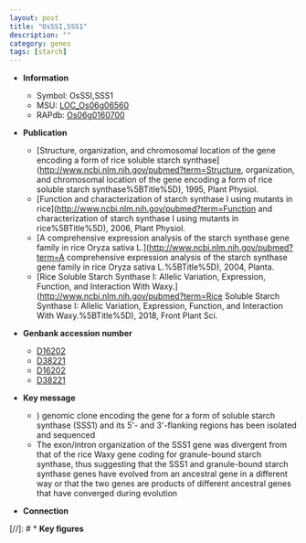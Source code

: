 ```yaml
---
layout: post
title: "OsSSI,SSS1"
description: ""
category: genes
tags: [starch]
---
```


* **Information**  
    + Symbol: OsSSI,SSS1  
    + MSU: [LOC_Os06g06560](http://rice.uga.edu/cgi-bin/ORF_infopage.cgi?orf=LOC_Os06g06560)  
    + RAPdb: [Os06g0160700](https://rapdb.dna.affrc.go.jp/locus/?name=Os06g0160700)  

* **Publication**  
    + [Structure, organization, and chromosomal location of the gene encoding a form of rice soluble starch synthase](http://www.ncbi.nlm.nih.gov/pubmed?term=Structure, organization, and chromosomal location of the gene encoding a form of rice soluble starch synthase%5BTitle%5D), 1995, Plant Physiol.
    + [Function and characterization of starch synthase I using mutants in rice](http://www.ncbi.nlm.nih.gov/pubmed?term=Function and characterization of starch synthase I using mutants in rice%5BTitle%5D), 2006, Plant Physiol.
    + [A comprehensive expression analysis of the starch synthase gene family in rice Oryza sativa L.](http://www.ncbi.nlm.nih.gov/pubmed?term=A comprehensive expression analysis of the starch synthase gene family in rice Oryza sativa L.%5BTitle%5D), 2004, Planta.
    + [Rice Soluble Starch Synthase I: Allelic Variation, Expression, Function, and Interaction With Waxy.](http://www.ncbi.nlm.nih.gov/pubmed?term=Rice Soluble Starch Synthase I: Allelic Variation, Expression, Function, and Interaction With Waxy.%5BTitle%5D), 2018, Front Plant Sci.

* **Genbank accession number**  
    + [D16202](http://www.ncbi.nlm.nih.gov/nuccore/D16202)
    + [D38221](http://www.ncbi.nlm.nih.gov/nuccore/D38221)
    + [D16202](http://www.ncbi.nlm.nih.gov/nuccore/D16202)
    + [D38221](http://www.ncbi.nlm.nih.gov/nuccore/D38221)

* **Key message**  
    + ) genomic clone encoding the gene for a form of soluble starch synthase (SSS1) and its 5'- and 3'-flanking regions has been isolated and sequenced
    + The exon/intron organization of the SSS1 gene was divergent from that of the rice Waxy gene coding for granule-bound starch synthase, thus suggesting that the SSS1 and granule-bound starch synthase genes have evolved from an ancestral gene in a different way or that the two genes are products of different ancestral genes that have converged during evolution

* **Connection**  

[//]: # * **Key figures**  


